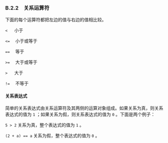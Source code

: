 ### B.2.2　关系运算符

下面的每个运算符都把左边的值与右边的值相比较。

`<` 　 小于

`<=` 　小于或等于

`==` 　等于

`>=` 　大于或等于

`>` 　 大于

`!=` 　不等于

#### 关系表达式

简单的关系表达式由关系运算符及其两侧的运算对象组成。如果关系为真，则关系表达式的值为 `1` ；如果关系为假，则关系表达式的值为 `0` 。下面是两个例子：

`5 > 2`  关系为真，整个表达式的值为 `1` 。

`(2 + a) == a`  关系为假，整个表达式的值为 `0` 。

